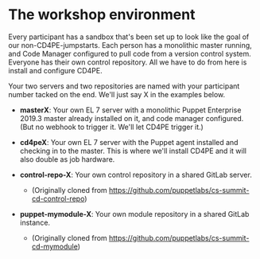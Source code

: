 # The workshop environment

Every participant has a sandbox that's been set up to look like the goal of our non-CD4PE-jumpstarts.  Each person has a monolithic master running, and Code Manager configured to pull code from a version control system.  Everyone has their own control repository.  All we have to do from here is install and configure CD4PE.

Your two servers and two repositories are named with your participant number tacked on the end.  We'll just say X in the examples below.

* **masterX**: Your own EL 7 server with a monolithic Puppet Enterprise 2019.3 master already installed on it, and code manager configured.  (But no webhook to trigger it.  We'll let CD4PE trigger it.)

* **cd4peX**: Your own EL 7 server with the Puppet agent installed and checking in to the master.  This is where we'll install CD4PE and it will also double as job hardware.

* **control-repo-X**: Your own control repository in a shared GitLab server.
  * (Originally cloned from https://github.com/puppetlabs/cs-summit-cd-control-repo)

* **puppet-mymodule-X**: Your own module repository in a shared GitLab instance.
  * (Originally cloned from https://github.com/puppetlabs/cs-summit-cd-mymodule)
